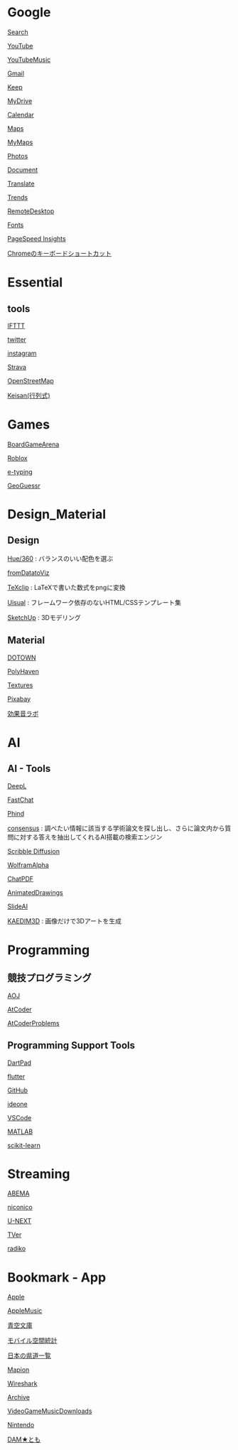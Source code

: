 # Google

[Search](https://www.google.co.jp/)

[YouTube](https://www.youtube.com/)

[YouTubeMusic](https://music.youtube.com/library/uploaded_songs)

[Gmail](https://mail.google.com/mail/u/0/?tab=rm&ogbl#inbox)

[Keep](https://keep.google.com/u/0/#home)

[MyDrive](https://drive.google.com/drive/u/0/my-drive)

[Calendar](https://calendar.google.com/calendar)

[Maps](https://www.google.co.jp/maps)

[MyMaps](https://www.google.com/maps/d/u/0/?hl=ja)

[Photos](https://photos.google.com)

[Document](https://docs.google.com/document/u/0/)

[Translate](https://translate.google.co.jp/?hl=ja)

[Trends](https://trends.google.co.jp/home?geo=JP)

[RemoteDesktop](https://remotedesktop.google.com/access/)

[Fonts](https://fonts.google.com/icons)

[PageSpeed Insights](https://developers.google.com/speed/pagespeed/insights/)

[Chromeのキーボードショートカット](https://support.google.com/chrome/answer/157179?hl=ja)



# Essential 

## tools

[IFTTT](https://ifttt.com/explore)

[twitter](https://twitter.com/home?lang=ja)

[instagram](https://www.instagram.com/)

[Strava](https://www.strava.com/dashboard)

[OpenStreetMap](https://www.openstreetmap.org/#map=10/35.7400/139.7000)

[Keisan(行列式)](https://keisan.casio.jp/exec/system/1279265553)

[]()



# Games

[BoardGameArena](https://ja.boardgamearena.com/)

[Roblox](https://www.roblox.com/)

[e-typing](https://www.e-typing.ne.jp/roma/check/)

[GeoGuessr](https://www.geoguessr.com/ja)



# Design_Material

## Design

[Hue/360](https://hue360.herokuapp.com/) : バランスのいい配色を選ぶ

[fromDatatoViz](https://www.data-to-viz.com/)

[TeXclip](https://texclip.marutank.net/) : LaTeXで書いた数式をpngに変換

[Uisual](https://uisual.com/) : フレームワーク依存のないHTML/CSSテンプレート集

[SketchUp](https://app.sketchup.com/app?hl=jp) : 3Dモデリング

## Material

[DOTOWN](https://dotown.maeda-design-room.net/)

[PolyHaven](https://polyhaven.com/)

[Textures](https://www.textures.com/)

[Pixabay](https://pixabay.com/ja/)

[効果音ラボ](https://soundeffect-lab.info/sound/machine/)



# AI

## AI - Tools

[DeepL](https://www.deepl.com/translator)

[FastChat](https://chat.lmsys.org/)

[Phind](https://www.phind.com/)

[consensus](https://consensus.app/search/) : 調べたい情報に該当する学術論文を探し出し、さらに論文内から質問に対する答えを抽出してくれるAI搭載の検索エンジン

[Scribble Diffusion](https://scribblediffusion.com/)

[WolframAlpha](https://ja.wolframalpha.com/)

[ChatPDF](https://www.chatpdf.com)

[AnimatedDrawings](https://sketch.metademolab.com/canvas)

[SlideAI](https://www.slidesai.io/ja)

[KAEDIM3D](https://www.kaedim3d.com/) : 画像だけで3Dアートを生成



# Programming

## 競技プログラミング

[AOJ](https://judge.u-aizu.ac.jp/onlinejudge/index.jsp)

[AtCoder](https://atcoder.jp/?lang=ja)

[AtCoderProblems](https://kenkoooo.com/atcoder#/table/)


## Programming Support Tools

[DartPad](https://dartpad.dev/?id)

[flutter](https://pub.dev/packages?q=sdk%3Aflutter)

[GitHub](https://github.com/)

[ideone](https://ideone.com/)

[VSCode](https://vscode.dev/)

[MATLAB](https://matlab.mathworks.com/)

[scikit-learn](https://scikit-learn.org/stable/)


# Streaming

[ABEMA](https://abema.tv/)

[niconico](https://www.nicovideo.jp/)

[U-NEXT](https://video.unext.jp/)

[TVer](https://tver.jp/)

[radiko](https://radiko.jp/#!/top)

[]()

[]()

[]()

[]()



# Bookmark - App

[Apple](https://www.apple.com/jp/)

[AppleMusic](https://music.apple.com/jp/browse)

[青空文庫](https://www.aozora.gr.jp/index.html#main)

[モバイル空間統計](https://mobaku.jp/)

[日本の県道一覧](https://altcva.main.jp/pref/)

[Mapion](https://www.mapion.co.jp/m2/35.675869900000000,139.75710900000000,6)

[Wireshark](https://forest.watch.impress.co.jp/library/software/wireshark/)

[Archive](https://archive.md)

[VideoGameMusicDownloads](https://downloads.khinsider.com/)

[Nintendo](https://www.nintendo.co.jp/)

[DAM★とも](https://www.clubdam.com/app/damtomo/MyPage.do)

[]()






